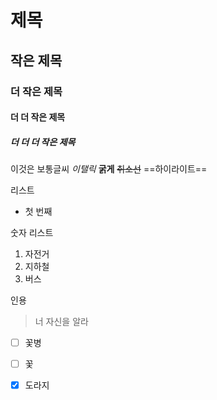 # 제목
## 작은 제목
### 더 작은 제목
#### 더 더 작은 제목
##### 더 더 더 작은 제목

이것은 보통글씨
*이탤릭*
**굵게**
~~취소선~~
==하이라이트==

리스트
- 첫 번째

숫자 리스트
1. 자전거
2. 지하철
3. 버스

인용
> 너 자신을 알라

- [ ] 꽃병
- [ ] 꽃
- [x] 도라지

